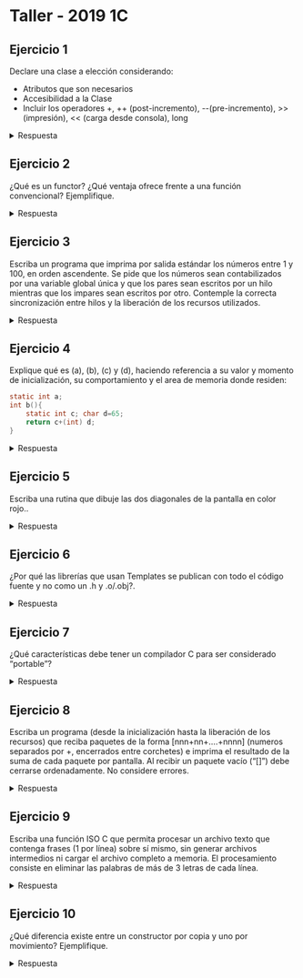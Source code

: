 # Taller - 2019 1C

## Ejercicio 1

Declare una clase a elección considerando:
- Atributos que son necesarios
- Accesibilidad a la Clase
- Incluir los operadores +, ++ (post-incremento), --(pre-incremento), >> (impresión), << (carga desde consola), long

<details>
<summary> Respuesta </summary>


</details>

## Ejercicio 2

¿Qué es un functor? ¿Qué ventaja ofrece frente a una función convencional? Ejemplifique.


<details>
<summary> Respuesta </summary>

Un functor es un objeto que tiene sobrecargado el operador *()*. De esta manera, puede actuar como lo haría una función.
A diferencia de una función convencional, permite hacer en dos momentos distintos o desacoplar el momento en que se realiza el pasaje de parámetros y en que comienza la ejecución de la función.

```c

// functor
class incrementador {
    private:
        int num;
    public:
        incrementar(int n) : num(n) {}
    
        int operator () (int arr_num) const {
            return num + arr_num
        }
};
    
int main()
{
    int arr[] = {1, 2, 3, 4, 5};
    
  
    for (int i: numbers)
        incrementador(i);
}
    
```
</details>

## Ejercicio 3

Escriba un programa que imprima por salida estándar los números entre 1 y 100, en orden
ascendente. Se pide que los números sean contabilizados por una variable global única y que
los pares sean escritos por un hilo mientras que los impares sean escritos por otro.
Contemple la correcta sincronización entre hilos y la liberación de los recursos utilizados.

<details>
<summary> Respuesta </summary>


</details>

## Ejercicio 4

Explique qué es (a), (b), (c) y (d), haciendo referencia a su valor y momento de
inicialización, su comportamiento y el area de memoria donde residen:
```C
static int a;
int b(){
    static int c; char d=65;
    return c+(int) d;
}
```

<details>
<summary> Respuesta </summary>

`static int a` es la declaración de un entero de alcance local (solo se la puede accerder desde donde fue declarada). No posee ningún valor ya que al ser una declaración no se reserva memoria para la misma. Por esta misma razón no reside en ningún segmento de memoria
</br>
`int b()` es la definición de una función que no recibe ningún parámetro y devuelvo un entero. El área de memoria donde reside es el datasegment
</br>
`static int c` es la **definición** de un entero de alcance local (la función en este caso). Su lifetime es global. No se encuentra inicializada. Declaración sería si fuera extern, ua que no sabes donde se aloja.
</br>
`char d=65` es la definicion de un char con el valor correspondiente al 65 en la tabla *ascii*. Al ser una variable local, esta reside en el stack y es liberada al salir de la ejecución  de la función `b()`
</br>

    
</details>

## Ejercicio 5

Escriba una rutina que dibuje las dos diagonales de la pantalla en color rojo..

<details>
<summary> Respuesta </summary>


</details>

## Ejercicio 6

¿Por qué las librerías que usan Templates se publican con todo el código fuente y no como
un .h y .o/.obj?.

<details>
<summary> Respuesta </summary>

Los templates permiten realizar generalizaciones, generando código de acuerdo al tipo de dato que se indique. Es por esto que debe ser conocido en tiempo de compilación, para que luego de acuerdo al tipo de dato se genere el código objeto (.O) correspondiente. De esta manera se generará el mismo código tantas veces como tipos de datos sean necesarios/especializados.

</details>

## Ejercicio 7

¿Qué características debe tener un compilador C para ser considerado “portable”?

<details>
<summary> Respuesta </summary>

Para que un compilador C sea portable debe:
* Respetar sintaxis
* Proveer conjunto de librerías estandar (stdlib, stdio, etc)
* Respetar un procesos de transformacion de código desde el fuente hasta el ejecutable final
    

</details>

## Ejercicio 8

Escriba un programa (desde la inicialización hasta la liberación de los recursos) que reciba
paquetes de la forma [nnn+nn+….+nnnn] (numeros separados por +, encerrados entre
corchetes) e imprima el resultado de la suma de cada paquete por pantalla. Al recibir un
paquete vacío (“[]”) debe cerrarse ordenadamente. No considere errores.

<details>
<summary> Respuesta </summary>


</details>

## Ejercicio 9

Escriba una función ISO C que permita procesar un archivo texto que contenga frases (1
por línea) sobre sí mismo, sin generar archivos intermedios ni cargar el archivo completo a
memoria. El procesamiento consiste en eliminar las palabras de más de 3 letras de cada línea.

 <details>
<summary> Respuesta </summary>


</details>

## Ejercicio 10

¿Qué diferencia existe entre un constructor por copia y uno por movimiento?
Ejemplifique.

<details>
<summary> Respuesta </summary>

En C++ todos los objetos son copiables por default, de esta manera al realizar un pasaje de objetos por copia se estarán duplicando bit a bit de manera naive. Un potencial problema es si el objeto original posee un puntero, el objeto destino copiará el puntero por lo que si el original libero el contenido, el puntero del objeto destino no será válido. En el caso de realizarlo por movimiento, el objeto fuente ya no es dueño del recurso: se cambia el ownership. Igualmente el objeto fuente debe seguir siendo válido. Volviendo al caso del puntero, para quitarle el ownership al objeto origen habria que por ejemplo hacer que apunte a null: `ptr = nullptr`

</details>
